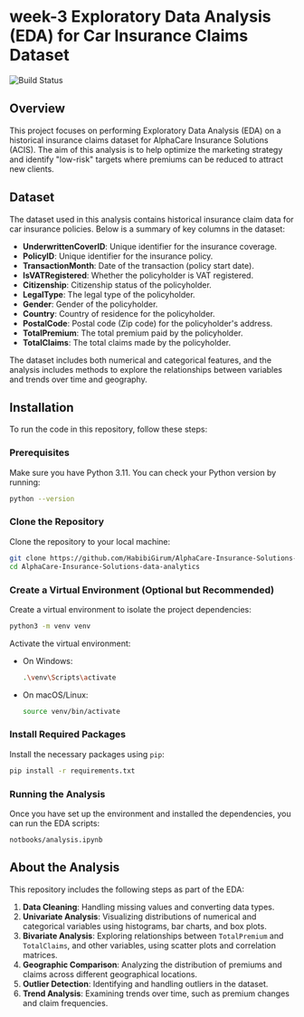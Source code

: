 # week-3  Exploratory Data Analysis (EDA) for Car Insurance Claims Dataset

![Build Status](https://github.com/HabibiGirum/AlphaCare-Insurance-Solutions-data-analytics/actions/workflows/unittests.yml/badge.svg)

## Overview

This project focuses on performing Exploratory Data Analysis (EDA) on a historical insurance claims dataset for AlphaCare Insurance Solutions (ACIS). The aim of this analysis is to help optimize the marketing strategy and identify "low-risk" targets where premiums can be reduced to attract new clients.

## Dataset

The dataset used in this analysis contains historical insurance claim data for car insurance policies. Below is a summary of key columns in the dataset:

- **UnderwrittenCoverID**: Unique identifier for the insurance coverage.
- **PolicyID**: Unique identifier for the insurance policy.
- **TransactionMonth**: Date of the transaction (policy start date).
- **IsVATRegistered**: Whether the policyholder is VAT registered.
- **Citizenship**: Citizenship status of the policyholder.
- **LegalType**: The legal type of the policyholder.
- **Gender**: Gender of the policyholder.
- **Country**: Country of residence for the policyholder.
- **PostalCode**: Postal code (Zip code) for the policyholder's address.
- **TotalPremium**: The total premium paid by the policyholder.
- **TotalClaims**: The total claims made by the policyholder.

The dataset includes both numerical and categorical features, and the analysis includes methods to explore the relationships between variables and trends over time and geography.

## Installation

To run the code in this repository, follow these steps:

### Prerequisites

Make sure you have Python 3.11. You can check your Python version by running:

```bash
python --version
```

### Clone the Repository

Clone the repository to your local machine:

```bash
git clone https://github.com/HabibiGirum/AlphaCare-Insurance-Solutions-data-analytics.git
cd AlphaCare-Insurance-Solutions-data-analytics
```

### Create a Virtual Environment (Optional but Recommended)

Create a virtual environment to isolate the project dependencies:

```bash
python3 -m venv venv
```

Activate the virtual environment:

- On Windows:
  ```bash
  .\venv\Scripts\activate
  ```
- On macOS/Linux:
  ```bash
  source venv/bin/activate
  ```

### Install Required Packages

Install the necessary packages using `pip`:

```bash
pip install -r requirements.txt
```

### Running the Analysis

Once you have set up the environment and installed the dependencies, you can run the EDA scripts:

```notbooks/analysis.ipynb```

## About the Analysis

This repository includes the following steps as part of the EDA:

1. **Data Cleaning**: Handling missing values and converting data types.
2. **Univariate Analysis**: Visualizing distributions of numerical and categorical variables using histograms, bar charts, and box plots.
3. **Bivariate Analysis**: Exploring relationships between `TotalPremium` and `TotalClaims`, and other variables, using scatter plots and correlation matrices.
4. **Geographic Comparison**: Analyzing the distribution of premiums and claims across different geographical locations.
5. **Outlier Detection**: Identifying and handling outliers in the dataset.
6. **Trend Analysis**: Examining trends over time, such as premium changes and claim frequencies.

